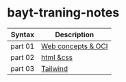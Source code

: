 # bayt-traning-notes

| Syntax  | Description                       |
| ------- | -------------------------         |
| part 01 | [Web concepts & OCI](notes/01.md) |
| part 02 | [html &css ](notes/02.md)         |
| part 03 | [Tailwind](notes/03.md)           |

